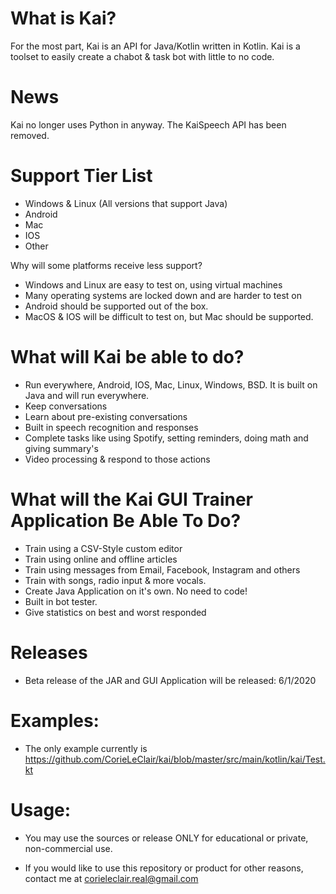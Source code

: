 # What is Kai?
For the most part, Kai is an API for Java/Kotlin written in Kotlin. Kai is a toolset to easily create a chabot & task bot with
little to no code. 

# News
Kai no longer uses Python in anyway. The KaiSpeech API has been removed. 

# Support Tier List

* Windows & Linux (All versions that support Java)
* Android
* Mac
* IOS
* Other

Why will some platforms receive less support?

* Windows and Linux are easy to test on, using virtual machines
* Many operating systems are locked down and are harder to test on
* Android should be supported out of the box.
* MacOS & IOS will be difficult to test on, but Mac should be supported.

# What will Kai be able to do?

* Run everywhere, Android, IOS, Mac, Linux, Windows, BSD. It is built on Java and will run everywhere.
* Keep conversations
* Learn about pre-existing conversations
* Built in speech recognition and responses
* Complete tasks like using Spotify, setting reminders, doing math and giving summary's
* Video processing & respond to those actions

# What will the Kai GUI Trainer Application Be Able To Do?

* Train using a CSV-Style custom editor
* Train using online and offline articles
* Train using messages from Email, Facebook, Instagram and others
* Train with songs, radio input & more vocals.
* Create Java Application on it's own. No need to code!
* Built in bot tester.
* Give statistics on best and worst responded

# Releases

* Beta release of the JAR and GUI Application will be released: 6/1/2020

# Examples:
* The only example currently is https://github.com/CorieLeClair/kai/blob/master/src/main/kotlin/kai/Test.kt

# Usage:
* You may use the sources or release ONLY for educational or private, non-commercial use.

* If you would like to use this repository or product for other reasons, contact me at corieleclair.real@gmail.com
